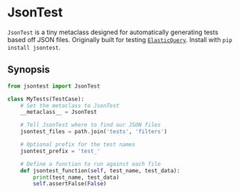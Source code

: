 # JsonTest

`JsonTest` is a tiny metaclass designed for automatically generating tests based off JSON files. Originally built for testing [`ElasticQuery`](https://github.com/Fizzadar/ElasticQuery). Install with `pip install jsontest`.

## Synopsis

```py
from jsontest import JsonTest

class MyTests(TestCase):
    # Set the metaclass to JsonTest
    __metaclass__ = JsonTest

    # Tell JsonTest where to find our JSON files
    jsontest_files = path.join('tests', 'filters')

    # Optional prefix for the test names
    jsontest_prefix = 'test_'

    # Define a function to run against each file
    def jsontest_function(self, test_name, test_data):
        print(test_name, test_data)
        self.assertFalse(False)
```
